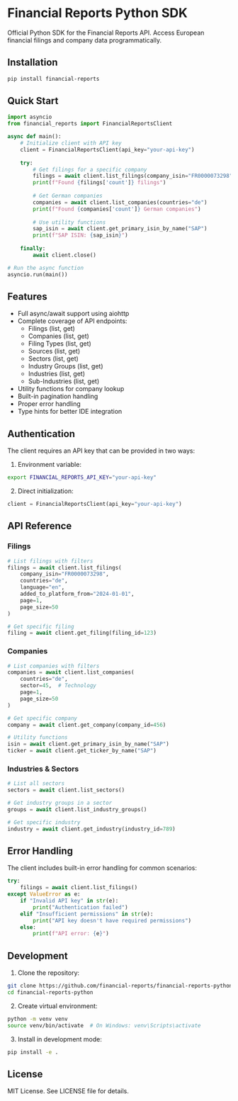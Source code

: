 # Financial Reports Python SDK

Official Python SDK for the Financial Reports API. Access European financial filings and company data programmatically.

## Installation

```bash
pip install financial-reports
```

## Quick Start

```python
import asyncio
from financial_reports import FinancialReportsClient

async def main():
    # Initialize client with API key
    client = FinancialReportsClient(api_key="your-api-key")
    
    try:
        # Get filings for a specific company
        filings = await client.list_filings(company_isin="FR0000073298")
        print(f"Found {filings['count']} filings")
        
        # Get German companies
        companies = await client.list_companies(countries="de")
        print(f"Found {companies['count']} German companies")
        
        # Use utility functions
        sap_isin = await client.get_primary_isin_by_name("SAP")
        print(f"SAP ISIN: {sap_isin}")
        
    finally:
        await client.close()

# Run the async function
asyncio.run(main())
```

## Features

- Full async/await support using aiohttp
- Complete coverage of API endpoints:
  - Filings (list, get)
  - Companies (list, get)
  - Filing Types (list, get)
  - Sources (list, get)
  - Sectors (list, get)
  - Industry Groups (list, get)
  - Industries (list, get)
  - Sub-Industries (list, get)
- Utility functions for company lookup
- Built-in pagination handling
- Proper error handling
- Type hints for better IDE integration

## Authentication

The client requires an API key that can be provided in two ways:

1. Environment variable:
```bash
export FINANCIAL_REPORTS_API_KEY="your-api-key"
```

2. Direct initialization:
```python
client = FinancialReportsClient(api_key="your-api-key")
```

## API Reference

### Filings

```python
# List filings with filters
filings = await client.list_filings(
    company_isin="FR0000073298",
    countries="de",
    language="en",
    added_to_platform_from="2024-01-01",
    page=1,
    page_size=50
)

# Get specific filing
filing = await client.get_filing(filing_id=123)
```

### Companies

```python
# List companies with filters
companies = await client.list_companies(
    countries="de",
    sector=45,  # Technology
    page=1,
    page_size=50
)

# Get specific company
company = await client.get_company(company_id=456)

# Utility functions
isin = await client.get_primary_isin_by_name("SAP")
ticker = await client.get_ticker_by_name("SAP")
```

### Industries & Sectors

```python
# List all sectors
sectors = await client.list_sectors()

# Get industry groups in a sector
groups = await client.list_industry_groups()

# Get specific industry
industry = await client.get_industry(industry_id=789)
```

## Error Handling

The client includes built-in error handling for common scenarios:

```python
try:
    filings = await client.list_filings()
except ValueError as e:
    if "Invalid API key" in str(e):
        print("Authentication failed")
    elif "Insufficient permissions" in str(e):
        print("API key doesn't have required permissions")
    else:
        print(f"API error: {e}")
```

## Development

1. Clone the repository:
```bash
git clone https://github.com/financial-reports/financial-reports-python.git
cd financial-reports-python
```

2. Create virtual environment:
```bash
python -m venv venv
source venv/bin/activate  # On Windows: venv\Scripts\activate
```

3. Install in development mode:
```bash
pip install -e .
```

## License

MIT License. See LICENSE file for details.
